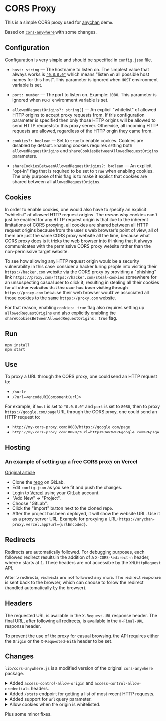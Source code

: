 # CORS Proxy

This is a simple CORS proxy used for [anychan](https://gitlab.com/catamphetamine/anychan) demo.

Based on [`cors-anywhere`](https://github.com/Rob--W/cors-anywhere) with some changes.

## Configuration

Configuration is very simple and should be specified in `config.json` file.

* `host: string` — The hostname to listen on. The simplest value that always works is [`"0.0.0.0"`](https://www.howtogeek.com/225487/what-is-the-difference-between-127.0.0.1-and-0.0.0.0/) which means "listen on all possible host names for this host". This parameter is ignored when `HOST` environment variable is set.

* `port: number` — The port to listen on. Example: `8080`. This parameter is ignored when `PORT` environment variable is set.

* `allowedRequestOrigins?: string[]` — An explicit "whitelist" of allowed HTTP origins to accept proxy requests from. If this configuration parameter is specified then only those HTTP origins will be allowed to send HTTP requests to this proxy server. Otherwise, all incoming HTTP requests are allowed, regardless of the HTTP origin they came from.

* `cookies?: boolean` — Set to `true` to enable cookies. Cookies are disabled by default. Enabling cookies requires setting both `allowedRequestOrigins` and `shareCookiesBetweenAllowedRequestOrigins` parameters.

* `shareCookiesBetweenAllowedRequestOrigins?: boolean` — An explicit "opt-in" flag that is required to be set to `true` when enabling cookies. The only purpose of this flag is to make it explicit that cookies are shared between all `allowedRequestOrigins`.

## Cookies

In order to enable cookies, one would also have to specify an explicit "whitelist" of allowed HTTP request origins. The reason why cookies can't just be enabled for any HTTP request origin is that due to the inherent limitations of CORS proxying, all cookies are shared between all HTTP request origins because from the user's web browser's point of view, all of them are just the same CORS proxy website all the time, because what CORS proxy does is it tricks the web browser into thinking that it always communicates with the permissive CORS proxy website rather than the non-permissive target website.

To see how allowing any HTTP request origin would be a security vulnerability in this case, consider a hacker luring people into visiting their `https://hacker.com` website via the CORS proxy by providing a "phishing" link `https://proxy.com/https://hacker.com/steal-cookies` somewhere for an unsuspecting casual user to click it, resulting in stealing all their cookies for all other websites that the user has been visiting through `https://proxy.com` because their web browser would've associated all those cookies to the same `https://proxy.com` website.

For that reason, enabling `cookies: true` flag also requires setting up `allowedRequestOrigins` and also explicitly enabling the `shareCookiesBetweenAllowedRequestOrigins: true` flag.

## Run

```
npm install
npm start
```

## Use

To proxy a URL through the CORS proxy, one could send an HTTP request to:

* `/<url>`
* `/?url=<encodeURIComponent(url)>`

For example, if `host` is set to `"0.0.0.0"` and `port` is set to `8080`, then to proxy `https://google.com/page` URL through the CORS proxy, one could send an HTTP request to:

* `http://my-cors-proxy.com:8080/https://google.com/page`
* `http://my-cors-proxy.com:8080/?url=https%3A%2F%2Fgoogle.com%2Fpage`

## Hosting

### An example of setting up a free CORS proxy on Vercel

[Original article](https://geshan.com.np/blog/2021/01/free-nodejs-hosting/)

* Clone the [repo](https://gitlab.com/catamphetamine/anychan-proxy) on GitLab.
* Edit `config.json` as you see fit and push the changes.
* Login to [Vercel](https://vercel.com/) using your GitLab account.
* "Add New" → "Project".
* Choose "GitLab".
* Click the "Import" button next to the cloned repo.
* After the project has been deployed, it will show the website URL. Use it as a proxy server URL. Example for proxying a URL: `https://anychan-proxy.vercel.app?url={urlEncoded}`.

<!-- To debug possible errors, one could view the console logs by going to the "Logs" tab of the project in Vercel. -->

## Redirects

Redirects are automatically followed. For debugging purposes, each followed redirect results
in the addition of a `X-CORS-Redirect-n` header, where `n` starts at `1`. These headers are not
accessible by the `XMLHttpRequest` API.

After 5 redirects, redirects are not followed any more. The redirect response is sent back
to the browser, which can choose to follow the redirect (handled automatically by the browser).

## Headers

The requested URL is available in the `X-Request-URL` response header.
The final URL, after following all redirects, is available in the `X-Final-URL` response header.

To prevent the use of the proxy for casual browsing, the API requires either the `Origin`
or the `X-Requested-With` header to be set.

## Changes

`lib/cors-anywhere.js` is a modified version of the original `cors-anywhere` package.

<details>
<summary>Added <code>access-control-allow-origin</code> and <code>access-control-allow-credentials</code> headers.</summary>

######

```js
var config = require('../config.json');
var allowedOrigins = config.origins;
```

```js
function withCORS(headers, request) {
  var allowedOrigin = allowedOrigins[0];
  if (allowedOrigins.indexOf(request.headers['origin']) >= 0) {
    allowedOrigin = request.headers['origin'];
  }
  headers['access-control-allow-origin'] = allowedOrigin;
  headers['access-control-allow-credentials'] = true;
  ...
}
```
</details>

<details>
<summary>Added <code>/stats</code> endpoint for getting a list of most recent HTTP requests.</summary>

######

```js
function getHandler() {
  ...

  var latestRequests = [];
  var MAX_LATEST_REQUESTS = 5000;

  return function(req, res) {
    ...
    if (req.url === '/stats') {
      res.writeHead(200, {'Content-Type': 'text/plain; charset=utf-8'});
      res.end(randomizeIps(latestRequests).map(({ time, ip, location }) => {
        return `${formatDate(new Date(time))} · ${ip} · ${location.host}${location.pathname}`
      }).join('\n'));
      return;
    }
    ...
  }
}
```
</details>

<details>
<summary>Added support for <code>url</code> query parameter.</summary>

######

```js
function parseURL(url) {
  return new URL(url);
}
```

```js
function isRequestedOverHttps(req) {
  // https://stackoverflow.com/questions/10348906/how-to-know-if-a-request-is-http-or-https-in-node-js
  return req.connection.encrypted || /^\s*https/.test(req.headers['x-forwarded-proto']);
}

function getOrigin(req) {
  // Get the "origin" of the incoming HTTP request.
  // Example: "https://proxy.com".
  //
  // "Origin" header might not be present.
  // "Host" header is always present.
  //
  return req.headers.origin || `http${isRequestedOverHttps(req) ? 's' : ''}://${req.headers.host}`;
}
```

```js
function getHandler(options, proxy) {
  ...

  return function(req, res) {
    ...

    // "Host" HTTP header is always present.
    // "Origin" HTTP header might not be present.
    // The actual protocol is of no significance here.
    var requestLocation = parseURL(getOrigin(req) + req.url);
    var targetUrl = requestLocation.searchParams.get('url') || requestLocation.pathname.slice(1) + requestLocation.search + requestLocation.hash;

    // Get the "origin" of the incoming HTTP request.
    // Example: "https://proxy.com".
    //
    // "Origin" header might not be present.
    // "Host" header is always present.
    //
    var origin = getOrigin(req);

    ...
  }
}
```

```js
function proxyRequest(req, res, proxy) {
  var location = req.corsAnywhereRequestState.location;

  req.url = location.pathname + location.search + location.hash;

  ...
}
```
</details>

<details>
<summary>Allow cookies when the origin is whitelisted.</summary>

######

```js
function getHandler(options, proxy) {
  ...

  return function(req, res) {
    ...

    req.isWhitelistedOrigin = corsAnywhere.originWhitelist.indexOf(origin) >= 0;

    // Only allows forwarding cookies when the HTTP request
    // comes from an explicitly whitelisted HTTP origin.
    if (!req.isWhitelistedOrigin) {
      // "Cookie2" HTTP header is deprecated.
      // https://www.geeksforgeeks.org/http-headers-cookie2/
      ['cookie', 'cookie2'].forEach(function(header) {
        delete req.headers[header];
      });
    }

    ...
  }
}
```

```js
function onProxyResponse(proxy, proxyReq, proxyRes, req, res) {
  ...

  // Strip cookies when the origin is not whitelisted.
  if (!req.isWhitelistedOrigin) {
    delete proxyRes.headers['set-cookie'];
    // "Set-Cookie2" HTTP header is deprecated as of RFC6265 and should not be used.
    // https://stackoverflow.com/questions/9462180/difference-between-set-cookie2-and-set-cookie
    delete proxyRes.headers['set-cookie2'];
  }
}
```
</details>

Plus some minor fixes.
